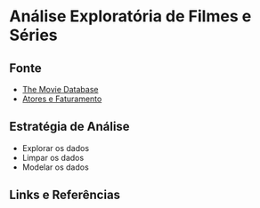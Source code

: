 # Análise Exploratória de Filmes e Séries

## Fonte

- [The Movie Database]()
- [Atores e Faturamento]()

## Estratégia de Análise

- Explorar os dados
- Limpar os dados
- Modelar os dados

## Links e Referências

